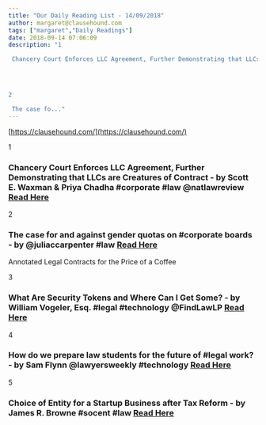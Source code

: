 ```yaml
---
title: "Our Daily Reading List - 14/09/2018"
author: margaret@clausehound.com
tags: ["margaret","Daily Readings"]
date: 2018-09-14 07:06:09
description: "1

 Chancery Court Enforces LLC Agreement, Further Demonstrating that LLCs are Creatures of Contract - by Scott E. Waxman & Priya Chadha #corporate #law @natlawreview Read Here

 


2

 The case fo..."
---
```


[https://clausehound.com/](https://clausehound.com/)

1

###  Chancery Court Enforces LLC Agreement, Further Demonstrating that LLCs are Creatures of Contract - by Scott E. Waxman & Priya Chadha #corporate #law @natlawreview [Read Here](https://www.natlawreview.com/article/chancery-court-enforces-llc-agreement-further-demonstrating-llcs-are-creatures)

 

2

###  The case for and against gender quotas on #corporate boards - by @juliaccarpenter #law [Read Here](https://money.cnn.com/2018/09/07/pf/gender-diversity-quotas/index.html)

Annotated Legal Contracts
for the Price of a Coffee

3

###  What Are Security Tokens and Where Can I Get Some? - by William Vogeler, Esq. #legal #technology @FindLawLP [Read Here](https://blogs.findlaw.com/technologist/2018/08/what-are-security-tokens-and-where-can-i-get-some.html)

 

4

###  How do we prepare law students for the future of #legal work? - by Sam Flynn @lawyersweekly #technology  [Read Here](https://www.lawyersweekly.com.au/opinion/23960-how-do-we-prepare-law-students-for-the-future-of-legal-work)

 

5

###  Choice of Entity for a Startup Business after Tax Reform - by James R. Browne #socent #law [Read Here](https://www.natlawreview.com/article/choice-entity-startup-business-after-tax-reform)

 
